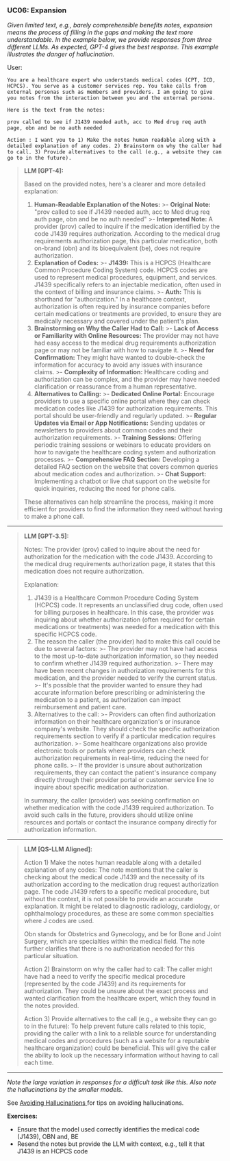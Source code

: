 ### UC06: Expansion

*Given limited text, e.g., barely comprehensible benefits notes, expansion means the process of filling in the gaps and making the text more understandable. In the example below, we provide responses from three different LLMs. As expected, GPT-4 gives the best response. This example illustrates the danger of hallucination.* 

User:
```
You are a healthcare expert who understands medical codes (CPT, ICD, HCPCS). You serve as a customer services rep. You take calls from external personas such as members and providers. I am going to give you notes from the interaction between you and the external persona.

Here is the text from the notes:

prov called to see if J1439 needed auth, acc to Med drug req auth page, obn and be no auth needed

Action : I want you to 1) Make the notes human readable along with a detailed explanation of any codes. 2) Brainstorm on why the caller had to call. 3) Provide alternatives to the call (e.g., a website they can go to in the future).
```
>**LLM [GPT-4]:** 
>
>Based on the provided notes, here's a clearer and more detailed explanation:
>
>1. **Human-Readable Explanation of the Notes:**
    >- **Original Note:** "prov called to see if J1439 needed auth, acc to Med drug req auth page, obn and be no auth needed"
    >- **Interpreted Note:** A provider (prov) called to inquire if the medication identified by the code J1439 requires authorization. According to the medical drug requirements authorization page, this particular medication, both on-brand (obn) and its bioequivalent (be), does not require authorization.
>2. **Explanation of Codes:**
    >- **J1439:** This is a HCPCS (Healthcare Common Procedure Coding System) code. HCPCS codes are used to represent medical procedures, equipment, and services. J1439 specifically refers to an injectable medication, often used in the context of billing and insurance claims.
    >- **Auth:** This is shorthand for "authorization." In a healthcare context, authorization is often required by insurance companies before certain medications or treatments are provided, to ensure they are medically necessary and covered under the patient's plan.
>3. **Brainstorming on Why the Caller Had to Call:**
    >- **Lack of Access or Familiarity with Online Resources:** The provider may not have had easy access to the medical drug requirements authorization page or may not be familiar with how to navigate it.
    >- **Need for Confirmation:** They might have wanted to double-check the information for accuracy to avoid any issues with insurance claims.
    >- **Complexity of Information:** Healthcare coding and authorization can be complex, and the provider may have needed clarification or reassurance from a human representative.
>4. **Alternatives to Calling:**
    >- **Dedicated Online Portal:** Encourage providers to use a specific online portal where they can check medication codes like J1439 for authorization requirements. This portal should be user-friendly and regularly updated.
    >- **Regular Updates via Email or App Notifications:** Sending updates or newsletters to providers about common codes and their authorization requirements.
    >- **Training Sessions:** Offering periodic training sessions or webinars to educate providers on how to navigate the healthcare coding system and authorization processes.
    >- **Comprehensive FAQ Section:** Developing a detailed FAQ section on the website that covers common queries about medication codes and authorization.
    >- **Chat Support:** Implementing a chatbot or live chat support on the website for quick inquiries, reducing the need for phone calls.
>
>These alternatives can help streamline the process, making it more efficient for providers to find the information they need without having to make a phone call.
---
>**LLM [GPT-3.5]:**
>
>Notes:
>The provider (prov) called to inquire about the need for authorization for the medication with the code J1439. According to the medical drug requirements authorization page, it states that this medication does not require authorization.
>
>Explanation:
>
>1. J1439 is a Healthcare Common Procedure Coding System (HCPCS) code. It represents an unclassified drug code, often used for billing purposes in healthcare. In this case, the provider was inquiring about whether authorization (often required for certain medications or treatments) was needed for a medication with this specific HCPCS code.
>2. The reason the caller (the provider) had to make this call could be due to several factors:
    >- The provider may not have had access to the most up-to-date authorization information, so they needed to confirm whether J1439 required authorization.
    >- There may have been recent changes in authorization requirements for this medication, and the provider needed to verify the current status.
    >- It's possible that the provider wanted to ensure they had accurate information before prescribing or administering the medication to a patient, as authorization can impact reimbursement and patient care.
>3. Alternatives to the call:
    >- Providers can often find authorization information on their healthcare organization's or insurance company's website. They should check the specific authorization requirements section to verify if a particular medication requires authorization.
    >- Some healthcare organizations also provide electronic tools or portals where providers can check authorization requirements in real-time, reducing the need for phone calls.
    >- If the provider is unsure about authorization requirements, they can contact the patient's insurance company directly through their provider portal or customer service line to inquire about specific medication authorization.
>
>In summary, the caller (provider) was seeking confirmation on whether medication with the code J1439 required authorization. To avoid such calls in the future, providers should utilize online resources and portals or contact the insurance company directly for authorization information.
---
>**LLM [QS-LLM Aligned]:** 
>
>Action 1) Make the notes human readable along with a detailed explanation of any codes: The note mentions that the caller is checking about the medical code J1439 and the necessity of its authorization according to the medication drug request authorization page. The code J1439 refers to a specific medical procedure, but without the context, it is not possible to provide an accurate explanation. It might be related to diagnostic radiology, cardiology, or ophthalmology procedures, as these are some common specialties where J codes are used.
>
>Obn stands for Obstetrics and Gynecology, and be for Bone and Joint Surgery, which are specialties within the medical field. The note further clarifies that there is no authorization needed for this particular situation.
>
>Action 2) Brainstorm on why the caller had to call: The caller might have had a need to verify the specific medical procedure (represented by the code J1439) and its requirements for authorization. They could be unsure about the exact process and wanted clarification from the healthcare expert, which they found in the notes provided.
>
>Action 3) Provide alternatives to the call (e.g., a website they can go to in the future): To help prevent future calls related to this topic, providing the caller with a link to a reliable source for understanding medical codes and procedures (such as a website for a reputable healthcare organization) could be beneficial. This will give the caller the ability to look up the necessary information without having to call each time.
---
*Note the large variation in responses for a difficult task like this. Also note the hallucinations by the smaller models.*

See [Avoiding Hallucinations ](/III_Prompt_Engineering_Patterns/Avoiding_Hallucinations.md) for tips on avoiding hallucinations. 

**Exercises:**

- Ensure that the model used correctly identifies the medical code (J1439), OBN and, BE
- Resend the notes but provide the LLM with context, e.g., tell it that J1439 is an HCPCS code
